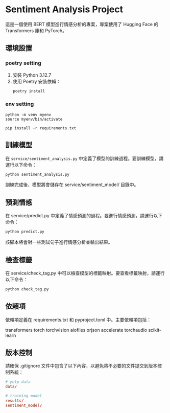 # Sentiment Analysis Project

這是一個使用 BERT 模型進行情感分析的專案，專案使用了 Hugging Face 的 Transformers 庫和 PyTorch。

## 環境設置

### poetry setting
1. 安裝 Python 3.12.7
2. 使用 Poetry 安裝依賴：
    ```sh
    poetry install
    ```

### env setting
```
python -m venv myenv
source myenv/bin/activate

pip install -r requirements.txt
```

## 訓練模型

在 `service/sentiment_analysis.py` 中定義了模型的訓練過程。要訓練模型，請運行以下命令：

```sh
python sentiment_analysis.py
```

訓練完成後，模型將會儲存在 service/sentiment_model/ 目錄中。

## 預測情感
在 service/predict.py 中定義了情感預測的過程。要進行情感預測，請運行以下命令：
```sh
python predict.py
```

該腳本將會對一些測試句子進行情感分析並輸出結果。

## 檢查標籤
在 service/check_tag.py 中可以檢查模型的標籤映射。要查看標籤映射，請運行以下命令：
```sh
python check_tag.py
```

## 依賴項
依賴項定義在 requirements.txt 和 pyproject.toml 中。主要依賴項包括：

transformers
torch
torchvision
aiofiles
orjson
accelerate
torchaudio
scikit-learn

## 版本控制
請確保 .gitignore 文件中包含了以下內容，以避免將不必要的文件提交到版本控制系統：
```toml
# yelp data
data/

# training model
results/
sentiment_model/
```

